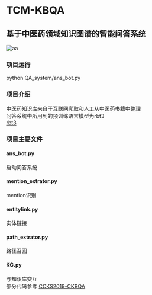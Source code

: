 # TCM-KBQA
## 基于中医药领域知识图谱的智能问答系统<br>
![aa](https://github.com/lwb69/TCM-KBQA/blob/master/问答流程.png) 
### 项目运行
python QA_system/ans_bot.py
### 项目介绍
中医药知识库来自于互联网爬取和人工从中医药书籍中整理<br>
问答系统中所用到的预训练语言模型为rbt3<br>
[rbt3](https://huggingface.co/hfl/rbt3)
### 项目主要文件
#### ans_bot.py
启动问答系统
#### mention_extrator.py
mention识别
#### entitylink.py
实体链接
#### path_extrator.py
路径召回
#### KG.py
与知识库交互<br>
部分代码参考 [CCKS2019-CKBQA]([https://huggingface.co/hfl/rbt3](https://github.com/ThisIsSoMe/CCKS2019-CKBQA))

